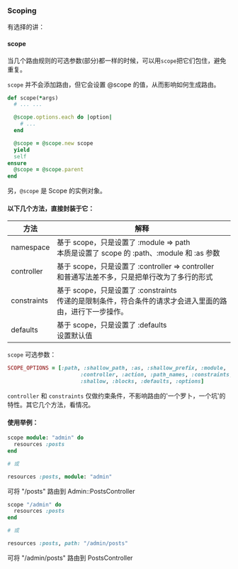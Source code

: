 ### Scoping

有选择的讲：

#### scope

当几个路由规则的可选参数(部分)都一样的时候，可以用`scope`把它们包住，避免重复。

`scope` 并不会添加路由，但它会设置 @scope 的值，从而影响如何生成路由。

```ruby
def scope(*args)
  # ... ...

  @scope.options.each do |option|
    # ...
  end

  @scope = @scope.new scope
  yield
  self
ensure
  @scope = @scope.parent
end
```

另，`@scope` 是 Scope 的实例对象。

#### 以下几个方法，直接封装于它：

| 方法 | 解释 |
| -- | -- |
| namespace | 基于 scope，只是设置了 :module => path <br> 本质是设置了 scope 的 :path、:module 和 :as 参数 |
| controller | 基于 scope，只是设置了 :controller => controller <br>和普通写法差不多，只是把单行改为了多行的形式 |
| constraints | 基于 scope，只是设置了 :constraints <br>传递的是限制条件，符合条件的请求才会进入里面的路由，进行下一步操作。 |
| defaults | 基于 scope，只是设置了 :defaults <br>设置默认值|

`scope` 可选参数：
```ruby
SCOPE_OPTIONS = [:path, :shallow_path, :as, :shallow_prefix, :module,
                       :controller, :action, :path_names, :constraints,
                       :shallow, :blocks, :defaults, :options]
```

`controller` 和 `constraints` 仅做约束条件，不影响路由的'一个罗卜，一个坑'的特性。其它几个方法，看情况。

#### 使用举例：

```ruby
scope module: "admin" do
  resources :posts
end

# 或

resources :posts, module: "admin"
```

可将 "/posts" 路由到 Admin::PostsController

```ruby
scope "/admin" do
  resources :posts
end

# 或

resources :posts, path: "/admin/posts"
```

可将 "/admin/posts" 路由到 PostsController
